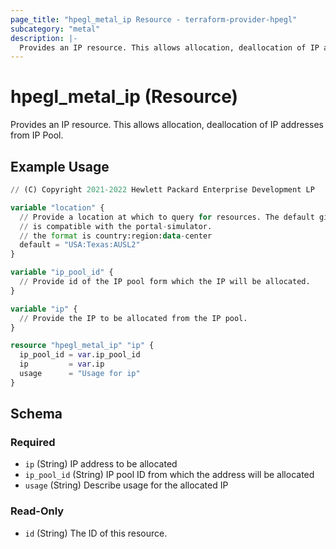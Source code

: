 ```yaml
---
page_title: "hpegl_metal_ip Resource - terraform-provider-hpegl"
subcategory: "metal"
description: |-
  Provides an IP resource. This allows allocation, deallocation of IP addresses from IP Pool.
---
```

# hpegl_metal_ip (Resource)

Provides an IP resource. This allows allocation, deallocation of IP addresses from IP Pool.

## Example Usage

```terraform
// (C) Copyright 2021-2022 Hewlett Packard Enterprise Development LP

variable "location" {
  // Provide a location at which to query for resources. The default given here
  // is compatible with the portal-simulator.
  // the format is country:region:data-center
  default = "USA:Texas:AUSL2"
}

variable "ip_pool_id" {
  // Provide id of the IP pool form which the IP will be allocated.
}

variable "ip" {
  // Provide the IP to be allocated from the IP pool.
}

resource "hpegl_metal_ip" "ip" {
  ip_pool_id = var.ip_pool_id
  ip         = var.ip
  usage      = "Usage for ip"
}
```

<!-- schema generated by tfplugindocs -->
## Schema

### Required

- `ip` (String) IP address to be allocated
- `ip_pool_id` (String) IP pool ID from which the address will be allocated
- `usage` (String) Describe usage for the allocated IP

### Read-Only

- `id` (String) The ID of this resource.


